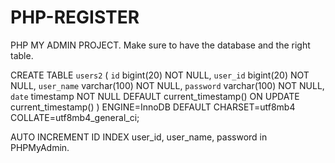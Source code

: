 # PHP-REGISTER
PHP MY ADMIN PROJECT.
Make sure to have the database and the right table. 

CREATE TABLE `users2` (
  `id` bigint(20) NOT NULL,
  `user_id` bigint(20) NOT NULL,
  `user_name` varchar(100) NOT NULL,
  `password` varchar(100) NOT NULL,
  `date` timestamp NOT NULL DEFAULT current_timestamp() ON UPDATE current_timestamp()
) ENGINE=InnoDB DEFAULT CHARSET=utf8mb4 COLLATE=utf8mb4_general_ci;

AUTO INCREMENT ID
INDEX user_id, user_name, password in PHPMyAdmin.
